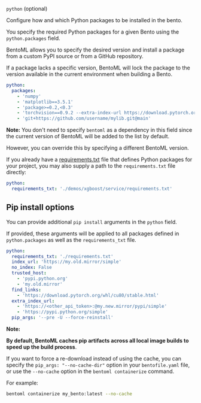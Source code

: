 `python` (optional)

Configure how and which Python packages to be installed in the bento.

You specify the required Python packages for a given Bento using the `python.packages` field.

BentoML allows you to specify the
desired version and install a package from a custom PyPI source or from a GitHub repository.

If a package lacks a specific version,
BentoML will lock the package to the version available in the current environment when building a Bento.

```yaml
python:
  packages:
    - 'numpy'
    - 'matplotlib==3.5.1'
    - 'package>=0.2,<0.3'
    - 'torchvision==0.9.2 --extra-index-url https://download.pytorch.org/whl/lts/1.8/cpu'
    - 'git+https://github.com/username/mylib.git@main'
```

**Note:** You don't need to specify `bentoml` as a dependency in this field since the current version of BentoML will be added to the list by default.

However,
you can override this by specifying a different BentoML version.

If you already have a [requirements.txt](https://pip.pypa.io/en/stable/reference/requirements-file-format/) file that defines Python packages for your project, you may also supply a path to the `requirements.txt` file directly:

```yaml
python:
  requirements_txt: './demos/xgboost/service/requirements.txt'
```

## Pip install options

You can provide additional `pip install` arguments in the `python` field.

If provided, these arguments will be applied to all packages defined in `python.packages` as
well as the `requirements_txt` file.

```yaml
python:
  requirements_txt: './requirements.txt'
  index_url: 'https://my.old.mirror/simple'
  no_index: False
  trusted_host:
    - 'pypi.python.org'
    - 'my.old.mirror'
  find_links:
    - 'https://download.pytorch.org/whl/cu80/stable.html'
  extra_index_url:
    - 'https://<other_api_token>:@my.new.mirror/pypi/simple'
    - 'https://pypi.python.org/simple'
  pip_args: '--pre -U --force-reinstall'
```

**Note:**

**By default, BentoML caches pip artifacts across all local image builds to speed up the build process**.

If you want to force a re-download instead of using the cache, you can specify the `pip_args: "--no-cache-dir"` option in your
`bentofile.yaml` file, or use the `--no-cache` option in the `bentoml containerize` command.

For example:

```bash
bentoml containerize my_bento:latest --no-cache
```
